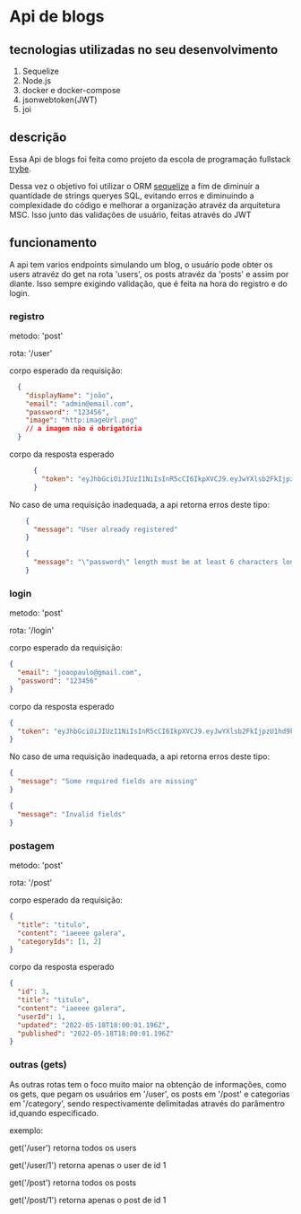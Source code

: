 # Api de blogs

## tecnologias utilizadas no seu desenvolvimento

1. Sequelize
2. Node.js
3. docker e docker-compose
4. jsonwebtoken(JWT)
5. joi

## descrição

Essa Api de blogs foi feita como projeto da escola de programação fullstack [trybe](https://www.betrybe.com/).

Dessa vez o objetivo foi utilizar o ORM [sequelize](https://sequelize.org/) a fim de diminuir a quantidade de strings queryes SQL, evitando erros e diminuindo a complexidade do código e melhorar a organização atravéz da arquitetura MSC. Isso junto das validações de usuário, feitas através do JWT

## funcionamento

A api tem varios endpoints simulando um blog, o usuário pode obter os users atravéz do get na rota 'users', os posts atravéz da 'posts' e assim por diante. Isso sempre exigindo validação, que é feita na hora do registro e do login.

### registro

metodo: 'post'

rota: '/user'

corpo esperado da requisição:

```json
  {
    "displayName": "joão",
    "email": "admin@email.com",
    "password": "123456",
    "image": "http:imageUrl.png"
    // a imagem não é obrigatória
  }
```

corpo da resposta esperado

```json
      {
        "token": "eyJhbGciOiJIUzI1NiIsInR5cCI6IkpXVCJ9.eyJwYXlsb2FkIjpzU1hd9k_Vw5IWKGL4hcCVG8"
      }
```

No caso de uma requisição inadequada, a api retorna  erros deste tipo:

```json
    {
      "message": "User already registered"
    }
```

```json
    {
      "message": "\"password\" length must be at least 6 characters long"
    }
```

### login

metodo: 'post'

rota: '/login'

corpo esperado da requisição:

```json
{
  "email": "joaopaulo@gmail.com",
  "password": "123456"
}
```

corpo da resposta esperado

```json
{
  "token": "eyJhbGciOiJIUzI1NiIsInR5cCI6IkpXVCJ9.eyJwYXlsb2FkIjpzU1hd9k_Vw5IWKGL4hcCVG8"
}
```

No caso de uma requisição inadequada, a api retorna  erros deste tipo:

```json
{
  "message": "Some required fields are missing"
}
```

```json
{
  "message": "Invalid fields"
}
```

### postagem

metodo: 'post'

rota: '/post'

corpo esperado da requisição:

```json
{
  "title": "titulo",
  "content": "iaeeee galera",
  "categoryIds": [1, 2]
}
```

corpo da resposta esperado

```json
{
  "id": 3,
  "title": "titulo",
  "content": "iaeeee galera",
  "userId": 1,
  "updated": "2022-05-18T18:00:01.196Z",
  "published": "2022-05-18T18:00:01.196Z"
}
```

### outras (gets)

As outras rotas tem o foco muito maior na obtenção de informações, como os gets, que pegam os usuários em '/user', os posts em '/post' e categorias em '/category', sendo respectivamente delimitadas através do parâmentro id,quando especificado.

exemplo:

get('/user') retorna todos os users

get('/user/1') retorna apenas o user de id 1

get('/post') retorna todos os posts

get('/post/1') retorna apenas o post de id 1

